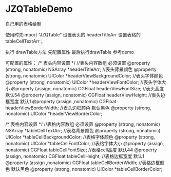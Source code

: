 # JZQTableDemo
自己用的表格绘制


使用时先import “JZQTable”
设置表头的 headerTitleArr
设置表格的 tableCellTextArr；

执行 drawTable方法
先配置属性  最后执行drawTable
参考demo

可配置的属性：
/*        表头内容设置           */
//表头内容数组  必须设置
@property (strong, nonatomic) NSArray *headerTitleArr;
//表头背景颜色
@property (strong, nonatomic) UIColor *headerViewBackgroundColor;
//表头字体颜色
@property (strong, nonatomic) UIColor *headerViewFontColor;
//表头字体大小
@property (assign, nonatomic) CGFloat headerViewFontSize;
//表头高度     默认54
@property (assign, nonatomic) CGFloat headerViewHeight;
//表头边框宽度  默认1
@property (assign ,nonatomic) CGFloat headerViewBorderWidth;
//表头边框颜色  默认黑色
@property (strong, nonatomic) UIColor *headerViewBorderColor;

/*       表格内容设置           */
//表格内容数组  必须设置
@property (strong, nonatomic) NSArray *tableCellTextArr;
//表格背景颜色
@property (strong, nonatomic) UIColor *tableCellBackgroundColor;
//表格字体颜色
@property (strong, nonatomic) UIColor *tableCellFontColor;
//表格字体大小
@property (assign, nonatomic) CGFloat tableCellFontSize;
//表格cell高度 默认44
@property (assign, nonatomic) CGFloat tableCellHeight;
//表格边框宽度  默认1
@property (assign ,nonatomic) CGFloat tableCellBorderWidth;
//表格边框颜色  默认黑色
@property (strong, nonatomic) UIColor *tableCellBorderColor;
